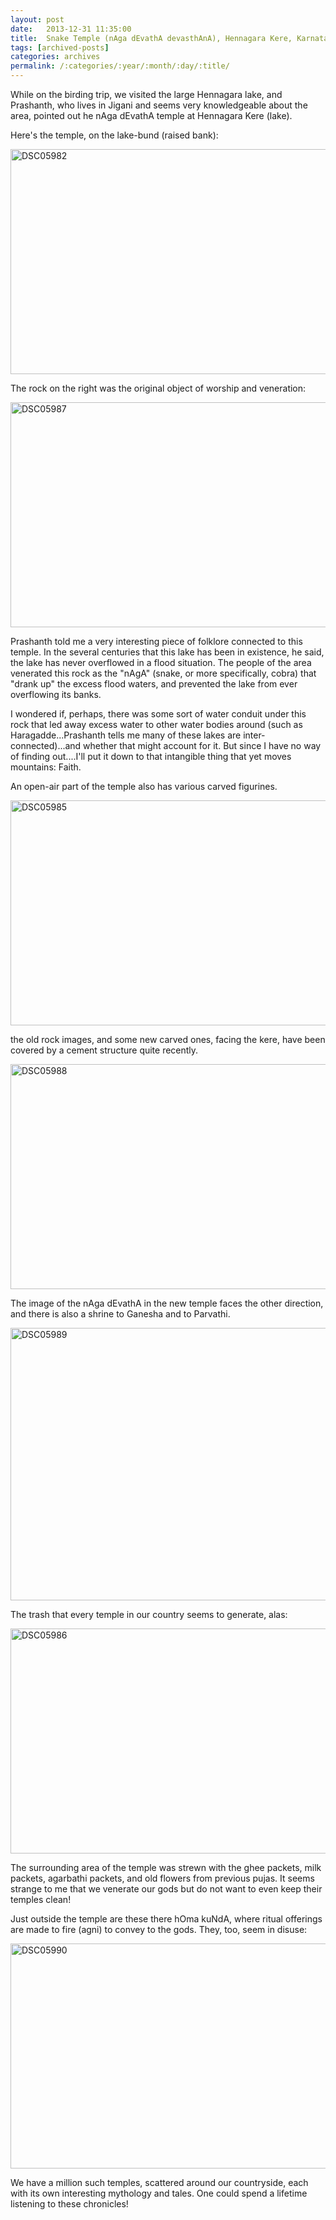 ```yaml
---
layout: post
date:	2013-12-31 11:35:00
title:  Snake Temple (nAga dEvathA devasthAnA), Hennagara Kere, Karnataka, 301213
tags: [archived-posts]
categories: archives
permalink: /:categories/:year/:month/:day/:title/
---
```

While on the birding trip, we visited the large Hennagara lake, and Prashanth, who lives in Jigani and seems very knowledgeable about the area, pointed out he nAga dEvathA temple at Hennagara Kere (lake).

Here's the temple, on the lake-bund (raised bank):

<a href="http://www.flickr.com/photos/86494503@N00/11651105783/" title="DSC05982 by mohandep, on Flickr"><img src="http://farm8.staticflickr.com/7327/11651105783_82f5e2c6b8_z.jpg" width="640" height="360" alt="DSC05982"></a>

 The rock on the right was the original object of worship and veneration:

<a href="http://www.flickr.com/photos/86494503@N00/11651801843/" title="DSC05987 by mohandep, on Flickr"><img src="http://farm4.staticflickr.com/3719/11651801843_fecb4fbd28_z.jpg" width="640" height="360" alt="DSC05987"></a>

Prashanth told me a very interesting piece of folklore connected to this temple. In the several centuries that this lake has been in existence, he said, the lake has never overflowed in a flood situation. The people of the area venerated this rock as the "nAgA" (snake, or more specifically, cobra) that "drank up" the excess flood waters, and prevented the lake from ever overflowing its banks.

I wondered if, perhaps, there was some sort of water conduit under this rock that led away excess water to other water bodies around (such as Haragadde...Prashanth tells me many of these lakes are inter-connected)...and whether that might account for it. But since I have no way of finding out....I'll put it down to that intangible thing that yet moves mountains: Faith.


An open-air part of the temple also has various carved figurines.

<a href="http://www.flickr.com/photos/86494503@N00/11651098363/" title="DSC05985 by mohandep, on Flickr"><img src="http://farm8.staticflickr.com/7435/11651098363_9e8be1c2a1_z.jpg" width="640" height="360" alt="DSC05985"></a>

the old rock images, and some new carved ones, facing the kere, have been covered by a cement structure quite recently.

<a href="http://www.flickr.com/photos/86494503@N00/11651905604/" title="DSC05988 by mohandep, on Flickr"><img src="http://farm6.staticflickr.com/5492/11651905604_9eb5946552_z.jpg" width="640" height="360" alt="DSC05988"></a>

The image of the nAga dEvathA in the new temple faces the other direction, and there is also a shrine to Ganesha and to Parvathi.

<a href="http://www.flickr.com/photos/86494503@N00/11651900104/" title="DSC05989 by mohandep, on Flickr"><img src="http://farm6.staticflickr.com/5471/11651900104_d2b78cb66c_z.jpg" width="640" height="436" alt="DSC05989"></a>

The trash that every temple in our country seems to generate, alas:

<a href="http://www.flickr.com/photos/86494503@N00/11652322616/" title="DSC05986 by mohandep, on Flickr"><img src="http://farm4.staticflickr.com/3792/11652322616_65a7d7a333_z.jpg" width="640" height="360" alt="DSC05986"></a>

The surrounding area of the temple was strewn with the ghee packets, milk packets, agarbathi packets, and old flowers from previous pujas. It seems strange to me that we venerate our gods but do not want to even keep their temples clean!


Just outside the temple are these there hOma kuNdA, where ritual offerings are made to fire (agni) to convey to the gods. They, too, seem in disuse:

<a href="http://www.flickr.com/photos/86494503@N00/11651786943/" title="DSC05990 by mohandep, on Flickr"><img src="http://farm3.staticflickr.com/2842/11651786943_a2d7b7bfc6_z.jpg" width="640" height="360" alt="DSC05990"></a>

We have a million such temples, scattered around our countryside, each with its own interesting mythology and tales. One could spend a lifetime listening to these chronicles!
